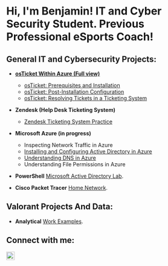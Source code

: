 <h1>Hi, I'm Benjamin! IT and Cyber Security Student. Previous Professional eSports Coach!</h1>

<h2>General IT and Cybersecurity Projects:</h2>

- <b>[osTicket Within Azure (Full view)](https://github.com/ben-trainer/osTicket-Full/tree/main)</b>
  - [osTicket: Prerequisites and Installation](https://github.com/ben-trainer/osTicket-prerequisites)
  - [osTicket: Post-Installation Configuration](https://github.com/ben-trainer/osTicket-post-install-cfg)
  - [osTicket: Resolving Tickets in a Ticketing System](https://github.com/ben-trainer/osTicket-lifecycle/tree/main)

- <b>Zendesk (Help Desk Ticketing System) </b>
  - [Zendesk Ticketing System Practice](https://github.com/ben-trainer/Ticketing-System/)
- <b>Microsoft Azure (in progress) </b>
  - Inspecting Network Traffic in Azure
  - [Installing and Configuring Active Directory in Azure](https://github.com/ben-trainer/Azure-Active-Directory-Home-Lab)
  - [Understanding DNS in Azure](https://github.com/ben-trainer/dns-testing/tree/main)
  - Understanding File Permissions in Azure
  
- <b>PowerShell</b> [Microsoft Active Directory Lab](https://github.com/ben-trainer/Active-Directory-Home-Lab).
- <b>Cisco Packet Tracer</b> [Home Network](https://github.com/ben-trainer/Home-Network/ ).

<h2>Valorant Projects And Data:</h2>

- <b>Analytical</b> [Work Examples](https://github.com/ben-trainer/VALORANT-Projects-and-Data).



<h2> Connect with me:</h2>

[<img align="left" alt="benjamin-bravo | LinkedIn" width="22px" src="https://cdn.jsdelivr.net/npm/simple-icons@v3/icons/linkedin.svg" />][linkedin]




[linkedin]: www.linkedin.com/in/ben-bravo

<!--
**ben-trainer/ben-trainer** is a ✨ _special_ ✨ repository because its `README.md` (this file) appears on your GitHub profile.

